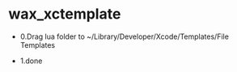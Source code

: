 wax_xctemplate
==============

 - 0.Drag lua folder to ~/Library/Developer/Xcode/Templates/File Templates

 - 1.done